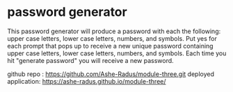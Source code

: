 # password generator

This password generator will produce a password with each the following: upper case letters, lower case letters, numbers, and symbols. 
Put yes for each prompt that pops up to receive a new unique password containing upper case letters, lower case letters, numbers, and symbols.
Each time you hit "generate password" you will receive a new password.  

github repo : https://github.com/Ashe-Radus/module-three.git
deployed application: https://ashe-radus.github.io/module-three/